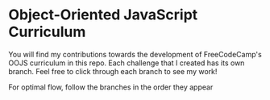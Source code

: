 <h1>Object-Oriented JavaScript Curriculum</h1>
<p>You will find my contributions towards the development of FreeCodeCamp's OOJS curriculum in this repo. Each challenge that I created has its own branch. Feel free to click through each branch to see my work!</p>
<p>For optimal flow, follow the branches in the order they appear</p>
